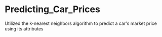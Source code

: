 # Predicting_Car_Prices
Utilized the k-nearest neighbors algorithm to predict a car's market price using its attributes
